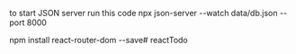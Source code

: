 to start JSON server run this code
npx json-server --watch data/db.json --port 8000

npm install react-router-dom --save# reactTodo
